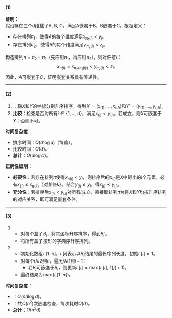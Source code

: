 

#### **(1)**

**证明：**  
假设存在三个d维盒子A, B, C，满足A嵌套于B，B嵌套于C。根据定义：
- 存在排列$\pi_1$，使得$A$的每个维度满足$x_{\pi_1(i)} < y_i$。
- 存在排列$\pi_2$，使得$B$的每个维度满足$y_{\pi_2(j)} < z_j$。

构造排列$\pi = \pi_2 \circ \pi_1$（先应用$\pi_1$，再应用$\pi_2$），则对任意$i$：
$$
x_{\pi(i)} = x_{\pi_2(\pi_1(i))} < y_{\pi_2(i)} < z_i.
$$
因此，$A$可嵌套于$C$，证明嵌套关系具有传递性。

---

#### **(2)**


1. ：将$X$和$Y$的坐标分别升序排序，得到$X' = (x_{(1)}, \dots, x_{(d)})$和$Y' = (y_{(1)}, \dots, y_{(d)})$。
2. **比较**：检查是否对所有$i \in \{1, \dots, d\}$，满足$x_{(i)} < y_{(i)}$。若成立，则$X$可嵌套于$Y$；否则不可。

**时间复杂度：**  
- 排序时间：$O(d \log d)$（每盒）。
- 比较时间：$O(d)$。
- **总计**：$O(d \log d)$。

**正确性证明：**  

- **必要性**：若存在排列$\pi$使得$x_{\pi(i)} < y_i$，则排序后的$x_{(i)}$是$X$中最小的$i$个元素，必有$x_{(i)} \leq x_{\pi(k)}$（对某些$k$）。结合$y_{(i)} \leq y_i$，得$x_{(i)} < y_{(i)}$。
- **充分性**：若排序后$x_{(i)} < y_{(i)}$对所有$i$成立，直接取排列$\pi$为将$X$和$Y$均按升序排列的对应关系，即可满足嵌套条件。

---

#### **(3)**


1. 
   - 对每个盒子$B_i$，将其坐标升序排序，得到$B_i'$。
   - 将所有盒子按$B_i'$的字典序升序排列。
2. 
   - 初始化数组$L[1..n]$，$L[i]$表示以$B_i$结尾的最长序列长度，初始$L[i] = 1$。
   - 对每个$i$从2到$n$，遍历$j$从1到$i-1$：
     - 若$B_j$可嵌套于$B_i$，则更新$L[i] = \max(L[i], L[j] + 1)$。
   - 最终结果为$\max(L[1..n])$。

**时间复杂度：**  
- ：$O(n d \log d)$。
- ：共$O(n^2)$次嵌套检查，每次耗时$O(d)$。
- **总计**：$O(n^2 d)$。
